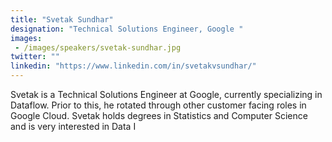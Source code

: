 ```yaml
---
title: "Svetak Sundhar"
designation: "Technical Solutions Engineer, Google "
images: 
 - /images/speakers/svetak-sundhar.jpg
twitter: ""
linkedin: "https://www.linkedin.com/in/svetakvsundhar/"
---
```


Svetak is a Technical Solutions Engineer at Google, currently specializing in Dataflow. Prior to this, he rotated through other customer facing roles in Google Cloud. Svetak holds degrees in Statistics and Computer Science and is very interested in Data I